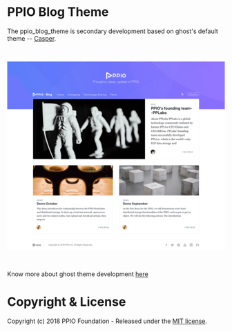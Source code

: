 # PPIO Blog Theme

The ppio_blog_theme is secondary development based on ghost's default theme -- [Casper](https://github.com/TryGhost/Casper).

&nbsp;

![screenshot-desktop](./assets/screen.png)

&nbsp;

Know more about ghost theme development [here](https://docs.ghost.org/api/)

# Copyright & License

Copyright (c) 2018 PPIO Foundation - Released under the [MIT license](LICENSE).
